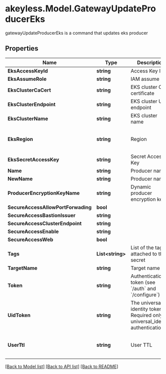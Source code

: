 # akeyless.Model.GatewayUpdateProducerEks
gatewayUpdateProducerEks is a command that updates eks producer

## Properties

Name | Type | Description | Notes
------------ | ------------- | ------------- | -------------
**EksAccessKeyId** | **string** | Access Key ID | [optional] 
**EksAssumeRole** | **string** | IAM assume role | [optional] 
**EksClusterCaCert** | **string** | EKS cluster CA certificate | [optional] 
**EksClusterEndpoint** | **string** | EKS cluster URL endpoint | [optional] 
**EksClusterName** | **string** | EKS cluster name | [optional] 
**EksRegion** | **string** | Region | [optional] [default to "us-east-2"]
**EksSecretAccessKey** | **string** | Secret Access Key | [optional] 
**Name** | **string** | Producer name | 
**NewName** | **string** | Producer name | [optional] 
**ProducerEncryptionKeyName** | **string** | Dynamic producer encryption key | [optional] 
**SecureAccessAllowPortForwading** | **bool** |  | [optional] 
**SecureAccessBastionIssuer** | **string** |  | [optional] 
**SecureAccessClusterEndpoint** | **string** |  | [optional] 
**SecureAccessEnable** | **string** |  | [optional] 
**SecureAccessWeb** | **bool** |  | [optional] 
**Tags** | **List&lt;string&gt;** | List of the tags attached to this secret | [optional] 
**TargetName** | **string** | Target name | [optional] 
**Token** | **string** | Authentication token (see &#x60;/auth&#x60; and &#x60;/configure&#x60;) | [optional] 
**UidToken** | **string** | The universal identity token, Required only for universal_identity authentication | [optional] 
**UserTtl** | **string** | User TTL | [optional] [default to "60m"]

[[Back to Model list]](../README.md#documentation-for-models) [[Back to API list]](../README.md#documentation-for-api-endpoints) [[Back to README]](../README.md)

